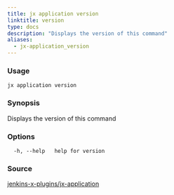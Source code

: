 ```yaml
---
title: jx application version
linktitle: version
type: docs
description: "Displays the version of this command"
aliases:
  - jx-application_version
---
```


### Usage

```
jx application version
```

### Synopsis

Displays the version of this command

### Options

```
  -h, --help   help for version
```

### Source

[jenkins-x-plugins/jx-application](https://github.com/jenkins-x-plugins/jx-application)
